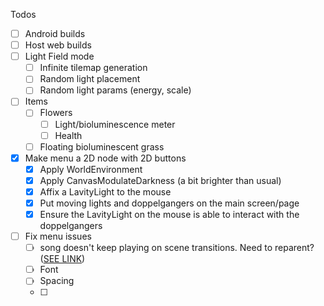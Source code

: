 Todos
- [ ] Android builds
- [ ] Host web builds
- [ ] Light Field mode
	- [ ] Infinite tilemap generation
	- [ ] Random light placement
	- [ ] Random light params (energy, scale)
- [ ] Items
	- [ ] Flowers
		- [ ] Light/bioluminescence meter
		- [ ] Health
	- [ ] Floating bioluminescent grass
- [x] Make menu a 2D node with 2D buttons
	- [x] Apply WorldEnvironment
	- [x] Apply CanvasModulateDarkness (a bit brighter than usual)
	- [x] Affix a LavityLight to the mouse
	- [x] Put moving lights and doppelgangers on the main screen/page
	- [x] Ensure the LavityLight on the mouse is able to interact with the doppelgangers
- [ ] Fix menu issues
	- [ ] song doesn't keep playing on scene transitions. Need to reparent? ([SEE LINK](https://www.youtube.com/watch?v=lILnUD3xph8&ab_channel=SomaAnimus))
	- [ ] Font
	- [ ] Spacing
	- [ ] 
